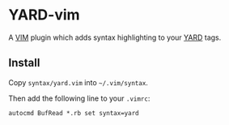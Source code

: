 # YARD-vim

A [VIM](http://www.vim.org/) plugin which adds syntax highlighting to your
[YARD](http://yardoc.org/) tags.

## Install

Copy `syntax/yard.vim` into `~/.vim/syntax`.

Then add the following line to your `.vimrc`:

    autocmd BufRead *.rb set syntax=yard

